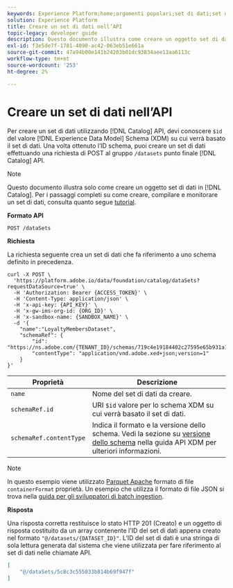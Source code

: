 ```yaml
---
keywords: Experience Platform;home;argomenti popolari;set di dati;set di dati;creare un set di dati;creare un set di dati;abilitare un set di dati
solution: Experience Platform
title: Creare un set di dati nell’API
topic-legacy: developer guide
description: Questo documento illustra come creare un oggetto set di dati nell’API del servizio catalogo.
exl-id: f3e5de7f-1781-4898-ac42-063eb51e661a
source-git-commit: 47a94b00e141b24203b01dc93834aee13aa6113c
workflow-type: tm+mt
source-wordcount: '253'
ht-degree: 2%

---
```


# Creare un set di dati nell’API

Per creare un set di dati utilizzando [!DNL Catalog] API, devi conoscere `$id` del valore [!DNL Experience Data Model] Schema (XDM) su cui verrà basato il set di dati. Una volta ottenuto l’ID schema, puoi creare un set di dati effettuando una richiesta di POST al gruppo `/datasets` punto finale [!DNL Catalog] API.

>[!NOTE]
>
>Questo documento illustra solo come creare un oggetto set di dati in [!DNL Catalog]. Per i passaggi completi su come creare, compilare e monitorare un set di dati, consulta quanto segue [tutorial](../datasets/create.md).

**Formato API**

```HTTP
POST /dataSets
```

**Richiesta**

La richiesta seguente crea un set di dati che fa riferimento a uno schema definito in precedenza.

```SHELL
curl -X POST \
  'https://platform.adobe.io/data/foundation/catalog/dataSets?requestDataSource=true' \
  -H 'Authorization: Bearer {ACCESS_TOKEN}' \
  -H 'Content-Type: application/json' \
  -H 'x-api-key: {API_KEY}' \
  -H 'x-gw-ims-org-id: {ORG_ID}' \
  -H 'x-sandbox-name: {SANDBOX_NAME}' \
  -d '{
    "name":"LoyaltyMembersDataset",
    "schemaRef": {
        "id": "https://ns.adobe.com/{TENANT_ID}/schemas/719c4e19184402c27595e65b931a142b",
        "contentType": "application/vnd.adobe.xed+json;version=1"
    }
}'
```

| Proprietà | Descrizione |
| --- | --- |
| `name` | Nome del set di dati da creare. |
| `schemaRef.id` | URI `$id` valore per lo schema XDM su cui verrà basato il set di dati. |
| `schemaRef.contentType` | Indica il formato e la versione dello schema. Vedi la sezione su [versione dello schema](../../xdm/api/getting-started.md#versioning) nella guida API XDM per ulteriori informazioni. |

>[!NOTE]
>
>In questo esempio viene utilizzato [Parquet Apache](https://parquet.apache.org/docs/) formato di file `containerFormat` proprietà. Un esempio che utilizza il formato di file JSON si trova nella [guida per gli sviluppatori di batch ingestion](../../ingestion/batch-ingestion/api-overview.md).

**Risposta**

Una risposta corretta restituisce lo stato HTTP 201 (Creato) e un oggetto di risposta costituito da un array contenente l&#39;ID del set di dati appena creato nel formato `"@/datasets/{DATASET_ID}"`. L’ID del set di dati è una stringa di sola lettura generata dal sistema che viene utilizzata per fare riferimento al set di dati nelle chiamate API.

```JSON
[
    "@/dataSets/5c8c3c555033b814b69f947f"
]
```
